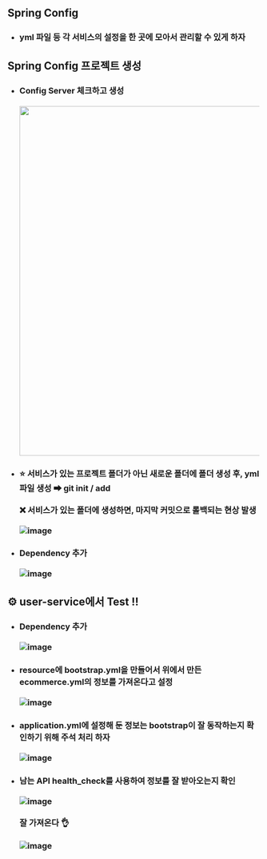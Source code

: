 ## Spring Config
  - ### yml 파일 등 각 서비스의 설정을 한 곳에 모아서 관리할 수 있게 하자

## Spring Config 프로젝트 생성
  - ### Config Server 체크하고 생성 <br><br> <img src="https://user-images.githubusercontent.com/35948339/133637665-e3a77359-a70e-4934-84ed-1e3e12cd6656.png" width=700>
  - ### ⭐ 서비스가 있는 프로젝트 폴더가 아닌 새로운 폴더에 폴더 생성 후, yml 파일 생성 ➡ git init / add <br><br> ❌ 서비스가 있는 폴더에 생성하면, 마지막 커밋으로 롤백되는 현상 발생 <br><br> ![image](https://user-images.githubusercontent.com/35948339/133638233-047a00e4-3400-4103-b475-83f5715306ef.png)
  - ### Dependency 추가 <br><br> ![image](https://user-images.githubusercontent.com/35948339/133638436-d17d91b9-3dd2-4399-bb81-8f84a6d44e03.png)

## ⚙ user-service에서 Test ‼
  - ### Dependency 추가 <br><br> ![image](https://user-images.githubusercontent.com/35948339/133638436-d17d91b9-3dd2-4399-bb81-8f84a6d44e03.png)
  - ### resource에 bootstrap.yml을 만들어서 위에서 만든 ecommerce.yml의 정보를 가져온다고 설정 <br><br> ![image](https://user-images.githubusercontent.com/35948339/133639597-5bc991cc-3f61-45db-89f1-7f4abeb33d4c.png)
  - ### application.yml에 설정해 둔 정보는 bootstrap이 잘 동작하는지 확인하기 위해 주석 처리 하자 <br><br> ![image](https://user-images.githubusercontent.com/35948339/133639838-792df07c-7d2c-4a1c-a0f2-ff1c6fe181e8.png)
  - ### 남는 API health_check를 사용하여 정보를 잘 받아오는지 확인 <br><br> ![image](https://user-images.githubusercontent.com/35948339/133639977-d71983fe-5c5d-418d-abb9-45465c7060e0.png) <br><br> 잘 가져온다 👌 <br><br> ![image](https://user-images.githubusercontent.com/35948339/133640507-8971e164-e3ca-4764-8d0a-8e853ef6c9e8.png)




